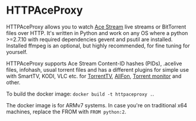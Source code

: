 HTTPAceProxy
===========================================
HTTPAceProxy allows you to watch [Ace Stream](http://acestream.org/) live streams or BitTorrent files over HTTP.
It's written in Python and work on any OS where a python >=2.7.10 with required dependencies 
gevent and psutil are installed. Installed ffmpeg is an optional, but highly recommended, 
for fine tuning for yourself.

HTTPAceProxy supports Ace Stream Content-ID hashes (PIDs), .acelive files, infohash, usual torrent files
and has a different plugins for simple use with SmartTV, KODI, VLC etc. for [TorrentTV](http://torrent-tv.ru/), [AllFon](http://allfon-tv.com/),
[Torrent monitor](https://github.com/ElizarovEugene/TorrentMonitor) and other.

To build the docker image: ```docker build -t httpaceproxy .```.

The docker image is for ARMv7 systems. In case you're on traditional x64 machines, replace the FROM with ```FROM python:2```.
